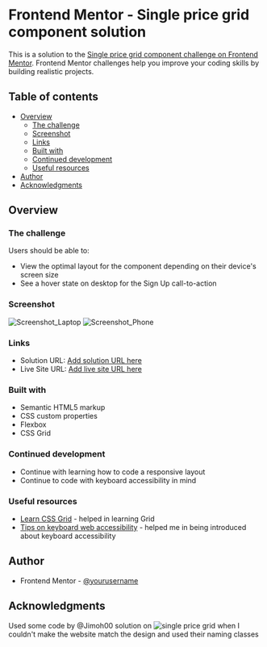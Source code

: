 # Frontend Mentor - Single price grid component solution

This is a solution to the [Single price grid component challenge on Frontend Mentor](https://www.frontendmentor.io/challenges/single-price-grid-component-5ce41129d0ff452fec5abbbc). Frontend Mentor challenges help you improve your coding skills by building realistic projects. 

## Table of contents

- [Overview](#overview)
  - [The challenge](#the-challenge)
  - [Screenshot](#screenshot)
  - [Links](#links)
  - [Built with](#built-with)
  - [Continued development](#continued-development)
  - [Useful resources](#useful-resources)
- [Author](#author)
- [Acknowledgments](#acknowledgments)

## Overview

### The challenge

Users should be able to:

- View the optimal layout for the component depending on their device's screen size
- See a hover state on desktop for the Sign Up call-to-action

### Screenshot
![Screenshot_Laptop](/images/Screenshot%202024-01-05%20at%2011-54-48%20Frontend%20Mentor%20Single%20Price%20Grid.png)
![Screenshot_Phone](/images/Screenshot%202024-01-05%20at%2011-55-52%20Frontend%20Mentor%20Single%20Price%20Grid.png)

### Links

- Solution URL: [Add solution URL here](https://your-solution-url.com)
- Live Site URL: [Add live site URL here](https://your-live-site-url.com)

### Built with

- Semantic HTML5 markup
- CSS custom properties
- Flexbox
- CSS Grid

### Continued development

- Continue with learning how to code a responsive layout
- Continue to code with keyboard accessibility in mind

### Useful resources

- [Learn CSS Grid](https://youtu.be/EiNiSFIPIQE?si=UQ_m3XM3MVQPd0Lq) - helped in learning Grid
- [Tips on keyboard web accessibility](https://youtu.be/3NgFI9rGCys?si=R4a9f3iWL8rYR_v6) - helped me in being introduced about keyboard accessibility

## Author

- Frontend Mentor - [@yourusername](https://www.frontendmentor.io/profile/yourusername)

## Acknowledgments

Used some code by @Jimoh00 solution on ![single price grid](https://www.frontendmentor.io/solutions/single-price-grid-F6aFBXpMLY) when I couldn't make the website match the design and used their naming classes
